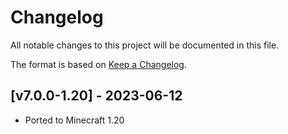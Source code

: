 # Changelog
All notable changes to this project will be documented in this file.

The format is based on [Keep a Changelog].

## [v7.0.0-1.20] - 2023-06-12
- Ported to Minecraft 1.20

[Keep a Changelog]: https://keepachangelog.com/en/1.0.0/
